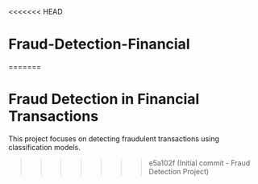 <<<<<<< HEAD
# Fraud-Detection-Financial
=======
# Fraud Detection in Financial Transactions
This project focuses on detecting fraudulent transactions using classification models.
>>>>>>> e5a102f (Initial commit - Fraud Detection Project)

